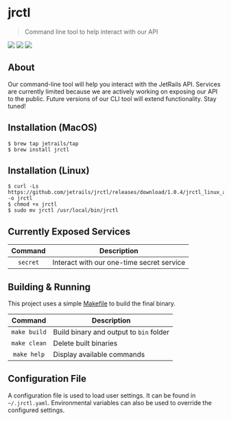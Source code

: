 # jrctl
> Command line tool to help interact with our API

![](https://img.shields.io/badge/License-JetRails_License-green.svg?style=for-the-badge&labelColor=89BA40&color=282F38)
![](https://img.shields.io/badge/Version-1.0.4-green.svg?style=for-the-badge&labelColor=89BA40&color=282F38)
![](https://img.shields.io/badge/OS-MacOS/Linux-green.svg?style=for-the-badge&labelColor=89BA40&color=282F38)

## About

Our command-line tool will help you interact with the JetRails API. Services are currently limited because we are actively working on exposing our API to the public. Future versions of our CLI tool will extend functionality. Stay tuned!

## Installation (MacOS)

```shell
$ brew tap jetrails/tap
$ brew install jrctl
```

## Installation (Linux)

```shell
$ curl -Ls https://github.com/jetrails/jrctl/releases/download/1.0.4/jrctl_linux_amd64 -o jrctl
$ chmod +x jrctl
$ sudo mv jrctl /usr/local/bin/jrctl
```

## Currently Exposed Services

|  Command | Description                               |
|:--------:|-------------------------------------------|
| `secret` | Interact with our one-time secret service |

## Building & Running

This project uses a simple [Makefile](./Makefile) to build the final binary.

|    Command   | Description                             |
|:------------:|-----------------------------------------|
| `make build` | Build binary and output to `bin` folder |
| `make clean` | Delete built binaries                   |
| `make help`  | Display available commands              |

## Configuration File

A configuration file is used to load user settings. It can be found in `~/.jrctl.yaml`. Environmental variables can also be used to override the configured settings.
